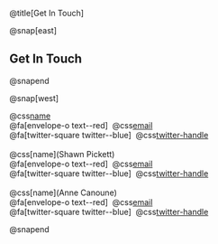 @title[Get In Touch]

@snap[east]
<h2>Get In Touch</h2>
@snapend

@snap[west]

@css[name](QGISMD)<br>
@fa[envelope-o text--red]&nbsp;&nbsp;@css[email](qgismd@gmail.com)<br>
@fa[twitter-square twitter--blue]&nbsp;&nbsp;@css[twitter-handle](@qgismd)
<br> 
<br>
@css[name](Shawn Pickett)<br>
@fa[envelope-o text--red]&nbsp;&nbsp;@css[email](spickett@centuryeng.com)<br>
@fa[twitter-square twitter--blue]&nbsp;&nbsp;@css[twitter-handle](@spickettjr)
<br> 
<br>
@css[name](Anne Canoune)<br>
@fa[envelope-o text--red]&nbsp;&nbsp;@css[email](A.Canoune@gmail.com)<br>
@fa[twitter-square twitter--blue]&nbsp;&nbsp;@css[twitter-handle](@AnnieGitUrGun)

@snapend

